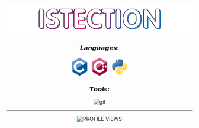 <h1 align="center">
    <img
        src="gif/nickname.gif"
        alt="ISTECTION"
    >
</h1>



<h3 align="center"> 𝙇𝙖𝙣𝙜𝙪𝙖𝙜𝙚𝙨: </h3>
<p align="center">
    <img src="https://raw.githubusercontent.com/devicons/devicon/master/icons/c/c-original.svg" alt="c" width="50" height="50"/>
    <img src="https://raw.githubusercontent.com/devicons/devicon/master/icons/cplusplus/cplusplus-original.svg" alt="cpp" width="50" height="50"/>
    <img src="https://raw.githubusercontent.com/devicons/devicon/master/icons/python/python-original.svg" alt="python" width="50" height="50"/>
</p>

<h3 align="center"> 𝙏𝙤𝙤𝙡𝙨: </h3>
<p align="center">
    <img src="https://www.vectorlogo.zone/logos/git-scm/git-scm-icon.svg" alt="git" width="50" height="50"/>
</p>


___
<p align="center">
    <img
        src="https://komarev.com/ghpvc/?username=ISTECTION&label=PROFILE+VIEWS"
        alt="PROFILE VIEWS"
    >
</p>
